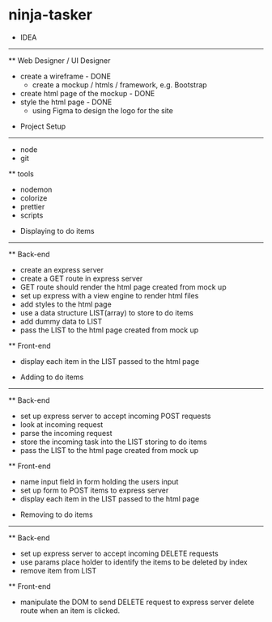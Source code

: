 # ninja-tasker

* IDEA
----------------------
** Web Designer / UI Designer
- create a wireframe - DONE
    - create a mockup / htmls / framework, e.g. Bootstrap
- create html page of the mockup - DONE
- style the html page - DONE
    * using Figma to design the logo for the site


* Project Setup
----------------------
- node
- git

** tools
- nodemon
- colorize
- prettier
- scripts



* Displaying to do items
----------------------
** Back-end
- create an express server 
- create a GET route in express server 
- GET route should render the html page created from mock up 
- set up express with a view engine to render html files
- add styles to the html page
- use a data structure LIST(array) to store to do items
- add dummy data to LIST
- pass the LIST to the html page created from mock up

** Front-end
- display each item in the LIST passed to the html page



* Adding to do items
----------------------
** Back-end
- set up express server to accept incoming POST requests
- look at incoming request
- parse the incoming request
- store the incoming task into the LIST storing to do items
- pass the LIST to the html page created from mock up

** Front-end
- name input field in form holding the users input
- set up form to POST items to express server
- display each item in the LIST passed to the html page




* Removing to do items
----------------------
** Back-end
- set up express server to accept incoming DELETE requests
- use params place holder to identify the items to be deleted by index
- remove item from LIST

** Front-end
- manipulate the DOM to send DELETE request to express server delete route when an item is clicked.

